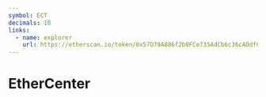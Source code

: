 ```yaml
---
symbol: ECT
decimals: 18
links:
  - name: explorer
    url: https://etherscan.io/token/0x57D79A886f2b8FCe735AdCb6c36cADdfC0c5ebF0
---
```


# EtherCenter

